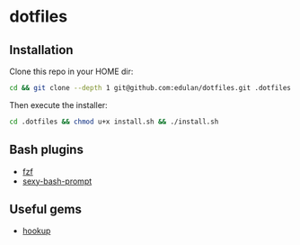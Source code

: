 # dotfiles

## Installation
Clone this repo in your HOME dir:
```bash
cd && git clone --depth 1 git@github.com:edulan/dotfiles.git .dotfiles
```

Then execute the installer:
```bash
cd .dotfiles && chmod u+x install.sh && ./install.sh
```

## Bash plugins
* [fzf](https://github.com/junegunn/fzf)
* [sexy-bash-prompt](https://github.com/twolfson/sexy-bash-prompt)

## Useful gems
* [hookup](https://rubygems.org/gems/hookup/)
